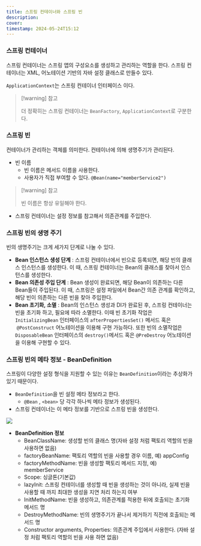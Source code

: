 ```yaml
---
title: 스프링 컨테이너와 스프링 빈
description:
cover:
timestamp: 2024-05-24T15:12
---
```


### 스프링 컨테이너

스프링 컨테이너는 스프링 앱의 구성요소를 생성하고 관리하는 역할을 한다. 스프링 컨테이너는 XML, 어노테이션 기반의 자바 설정 클래스로 만들수 있다.

`ApplicationContext`는 스프링 컨테이너 인터페이스 이다.

> [!warning] 참고
>
> 더 정확히는 스프링 컨테이너는 `BeanFactory`, `ApplicationContext`로 구분한다.

### 스프링 빈

컨테이너가 관리하는 객체를 의미한다. 컨테이너에 의해 생명주기가 관리된다.

- 빈 이름
  - 빈 이름은 메서드 이름을 사용한다.
  - 사용자가 직접 부여할 수 있다. `@Bean(name="memberService2")`

> [!warning] 참고
>
> 빈 이름은 항상 유일해야 한다.

- 스프링 컨테이너는 설정 정보를 참고해서 의존관계를 주입한다.

### 스프링 빈의 생명 주기

빈의 생명주기는 크게 세가지 단계로 나눌 수 있다.

- **Bean 인스턴스 생성 단계** : 스프링 컨테이너에서 빈으로 등록되면, 해당 빈의 클래스 인스턴스를 생성한다. 이 때, 스프링 컨테이너는 Bean의 클래스를 찾아서 인스턴스를 생성한다.
- **Bean 의존성 주입 단계** : Bean 생성이 완료되면, 해당 Bean이 의존하는 다른 Bean들이 주입된다. 이 때, 스프링은 설정 파일에서 Bean간 의존 관계를 확인하고, 해당 빈이 의존하는 다른 빈을 찾아 주입한다.
- **Bean 초기화, 소멸** : Bean의 인스턴스 생성과 DI가 완료된 후, 스프링 컨테이너는 빈을 초기화 하고, 필요에 따라 소멸한다. 이때 빈 초기화 작업은 `InitializingBean` 인터페이스의 `afterPropertiesSet()` 메서드 혹은  `@PostConstruct` 어노테이션을 이용해 구현 가능하다. 또한 빈의 소멸작업은 `DisposableBean` 인터페이스의 `destroy()`메서드 혹은 `@PreDestroy` 어노테이션을 이용해 구현할 수 있다.

### 스프링 빈의 메타 정보 - BeanDefinition

스프링이 다양한 설정 형식을 지원할 수 있는 이유는 `BeanDefinition`이라는 추상화가 있기 때문이다.

- `BeanDefinition`을 빈 설정 메타 정보라고 한다.
  - `@Bean` , `<bean>` 당 각각 하나씩 메타 정보가 생성된다.
- 스프링 컨테이너는 이 메타 정보를 기반으로 스프링 빈을 생성한다.

![](https://i.imgur.com/kKZHSnd.png)

- **BeanDefinition 정보**
  - BeanClassName: 생성할 빈의 클래스 명(자바 설정 처럼 팩토리 역할의 빈을 사용하면 없음)
  - factoryBeanName: 팩토리 역할의 빈을 사용할 경우 이름, 예) appConfig
  - factoryMethodName: 빈을 생성할 팩토리 메서드 지정, 예) memberService
  - Scope: 싱글톤(기본값)
  - lazyInit: 스프링 컨테이너를 생성할 때 빈을 생성하는 것이 아니라, 실제 빈을 사용할 때 까지 최대한 생성을 지연 처리 하는지 여부
  - InitMethodName: 빈을 생성하고, 의존관계를 적용한 뒤에 호출되는 초기화 메서드 명
  - DestroyMethodName: 빈의 생명주기가 끝나서 제거하기 직전에 호출되는 메서드 명
  - Constructor arguments, Properties: 의존관계 주입에서 사용한다. (자바 설정 처럼 팩토리 역할의 빈을 사용 하면 없음)
